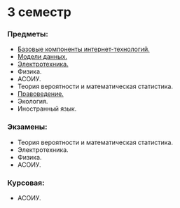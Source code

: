 # 3 семестр
### Предметы:
- [Базовые компоненты интернет-технологий.](https://github.com/DimaPermyakov/IU5/tree/main/Term-3/Базовые%20компонентв%20интернет%20технологий)
- [Модели данных.]()
- [Электротехника.](https://github.com/DimaPermyakov/IU5/tree/main/Term-3/%D0%AD%D0%BB%D0%B5%D0%BA%D1%82%D0%BE%D1%82%D0%B5%D1%85%D0%BD%D0%B8%D0%BA%D0%B0)
- Физика.
- АСОИУ.
- Теория вероятности и математическая статистика.
- [Правоведение.](https://github.com/DimaPermyakov/IU5/tree/main/Term-3/%D0%9F%D1%80%D0%B0%D0%B2%D0%BE%D0%B2%D0%B5%D0%B4%D0%B5%D0%BD%D0%B8%D0%B5)
- Экология.
- Иностранный язык.

### Экзамены:
- Теория вероятности и математическая статистика.
- Электротехника.
- Физика.
- АСОИУ.

### Курсовая: 
- АСОИУ.
